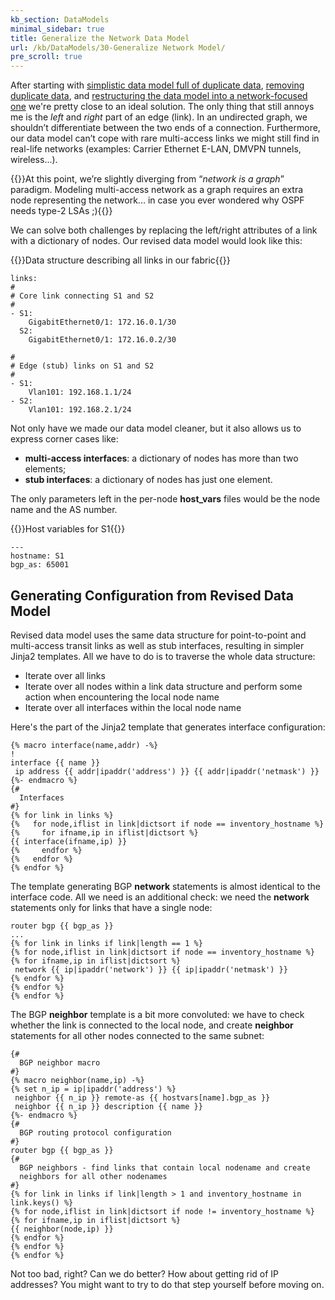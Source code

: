 ```yaml
---
kb_section: DataModels
minimal_sidebar: true
title: Generalize the Network Data Model
url: /kb/DataModels/30-Generalize Network Model/
pre_scroll: true
---
```

After starting with [simplistic data model full of duplicate data](/kb/DataModels/), [removing duplicate data](/kb/DataModels/10-Removing%20Duplicate%20Data/), and [restructuring the data model into a network-focused one](/kb/DataModels/20-Restructure/) we're pretty close to an ideal solution. The only thing that still annoys me is the *left* and *right* part of an edge (link). In an undirected graph, we shouldn’t differentiate between the two ends of a connection. Furthermore, our data model can’t cope with rare multi-access links we might still find in real-life networks (examples: Carrier Ethernet E-LAN, DMVPN tunnels, wireless...).

{{<note note>}}At this point, we’re slightly diverging from “*network is a graph*” paradigm. Modeling multi-access network as a graph requires an extra node representing the network... in case you ever wondered why OSPF needs type-2 LSAs ;){{</note>}}

We can solve both challenges by replacing the left/right attributes of a link with a dictionary of nodes. Our revised data model would look like this:

{{<cc>}}Data structure describing all links in our fabric{{</cc>}}

    links:
    #
    # Core link connecting S1 and S2
    #
    - S1:
        GigabitEthernet0/1: 172.16.0.1/30
      S2:
        GigabitEthernet0/1: 172.16.0.2/30

    #
    # Edge (stub) links on S1 and S2
    #
    - S1:
        Vlan101: 192.168.1.1/24
    - S2:
        Vlan101: 192.168.2.1/24

Not only have we made our data model cleaner, but it also allows us to express corner cases like:

* **multi-access interfaces**: a dictionary of nodes has more than two elements;
* **stub interfaces**: a dictionary of nodes has just one element.

The only parameters left in the per-node **host_vars** files would be the node name and the AS number.

{{<cc>}}Host variables for S1{{</cc>}}

    ---
    hostname: S1
    bgp_as: 65001

## Generating Configuration from Revised Data Model

Revised data model uses the same data structure for point-to-point and multi-access transit links as well as stub interfaces, resulting in simpler Jinja2 templates. All we have to do is to traverse the whole data structure:

* Iterate over all links
* Iterate over all nodes within a link data structure and perform some action when encountering the local node name
* Iterate over all interfaces within the local node name

Here's the part of the Jinja2 template that generates interface configuration:

    {% macro interface(name,addr) -%}
    !
    interface {{ name }}
     ip address {{ addr|ipaddr('address') }} {{ addr|ipaddr('netmask') }}
    {%- endmacro %}
    {#
      Interfaces
    #}
    {% for link in links %}
    {%   for node,iflist in link|dictsort if node == inventory_hostname %}
    {%     for ifname,ip in iflist|dictsort %}
    {{ interface(ifname,ip) }}
    {%     endfor %}
    {%   endfor %}
    {% endfor %}

The template generating BGP **network** statements is almost identical to the interface code. All we need is an additional check: we need the **network** statements only for links that have a single node:

    router bgp {{ bgp_as }}
    ...
    {% for link in links if link|length == 1 %}
    {% for node,iflist in link|dictsort if node == inventory_hostname %}
    {% for ifname,ip in iflist|dictsort %}
     network {{ ip|ipaddr('network') }} {{ ip|ipaddr('netmask') }}
    {% endfor %}
    {% endfor %}
    {% endfor %}

The BGP **neighbor** template is a bit more convoluted: we have to check whether the link is connected to the local node, and create **neighbor** statements for all other nodes connected to the same subnet:

    {#
      BGP neighbor macro
    #}
    {% macro neighbor(name,ip) -%}
    {% set n_ip = ip|ipaddr('address') %}
     neighbor {{ n_ip }} remote-as {{ hostvars[name].bgp_as }}
     neighbor {{ n_ip }} description {{ name }}
    {%- endmacro %}
    {#
      BGP routing protocol configuration
    #}
    router bgp {{ bgp_as }}
    {#
      BGP neighbors - find links that contain local nodename and create
      neighbors for all other nodenames
    #}
    {% for link in links if link|length > 1 and inventory_hostname in link.keys() %}
    {% for node,iflist in link|dictsort if node != inventory_hostname %}
    {% for ifname,ip in iflist|dictsort %}
    {{ neighbor(node,ip) }}
    {% endfor %}
    {% endfor %}
    {% endfor %}

Not too bad, right? Can we do better? How about getting rid of IP addresses? You might want to try to do that step yourself before moving on.
